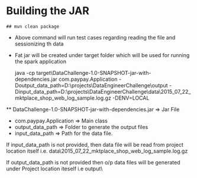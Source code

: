 # Building the JAR

    ## mvn clean package
* Above command will run test cases regarding reading the file and sessionizing th data
* Fat jar will be created under target folder which will be used for running the spark application
    
    
    java -cp target\DataChallenge-1.0-SNAPSHOT-jar-with-dependencies.jar com.paypay.Application -Doutput_data_path=D:\projects\DataEngineerChallenge\output -Dinput_data_path=D:\projects\DataEngineerChallenge\data\2015_07_22_mktplace_shop_web_log_sample.log.gz -DENV=LOCAL
    
    
** DataChallenge-1.0-SNAPSHOT-jar-with-dependencies.jar => Jar File
* com.paypay.Application => Main class
* output_data_path => Folder to generate the output files
* input_data_path => Path for the data file.

If input_data_path is not provided, then data file will be read from project location itself i.e. data\2015_07_22_mktplace_shop_web_log_sample.log.gz

If output_data_path is not provided then o/p data files will be generated under Project location iteself i.e output\ 
